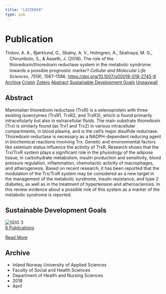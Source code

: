 ```yaml
---
title: "LX2IK858"
type: pub
---
```

<h1>Publication</h1>
<article id="csl-bib-container-LX2IK858" class="csl-bib-container">
  <div class="csl-bib-body" style="line-height: 1.35; padding-left: 1em; text-indent:-1em;">
  <div class="csl-entry">Tinkov, A. A., Bj&#xF8;rklund, G., Skalny, A. V., Holmgren, A., Skalnaya, M. G., Chirumbolo, S., &amp; Aaseth, J. (2018). The role of the thioredoxin/thioredoxin reductase system in the metabolic syndrome: towards a possible prognostic marker? <i>Cellular and Molecular Life Sciences</i>, <i>75</i>(9), 1567&#x2013;1586. <a href="https://doi.org/10.1007/s00018-018-2745-8">https://doi.org/10.1007/s00018-018-2745-8</a></div>
</div>
  <div class="csl-bib-buttons">
    <a href="#taxonomy-article-LX2IK858" class="csl-bib-button">Archive</a>
    <a href="https://app.cristin.no/results/show.jsf?id=1581022" alt="Cristin URL" class="csl-bib-button">Cristin</a>
    <a href="http://zotero.org/groups/5402882/items/LX2IK858" alt="Zotero URL" class="csl-bib-button">Zotero</a>
    <a href="#abstract-article-LX2IK858" class="csl-bib-button">Abstract</a>
    <a href="#sdg-article-LX2IK858" class="csl-bib-button">Sustainable Development Goals</a>
    <a href="https://doi.org/10.1007/s00018-018-2745-8" class="csl-bib-button">Unpaywall</a>
  </div>
  <div id="csl-bib-meta-container-LX2IK858"></div>
</article>
<div id="csl-bib-meta-LX2IK858" class="csl-bib-meta">
  <article id="abstract-article-LX2IK858" class="abstract-article">
    <h1>Abstract</h1>
    Mammalian thioredoxin reductase (TrxR) is a selenoprotein with three existing isoenzymes (TrxR1, TrxR2, and TrxR3), which is found primarily intracellularly but also in extracellular fluids. The main substrate thioredoxin (Trx) is similarly found (as Trx1 and Trx2) in various intracellular compartments, in blood plasma, and is the cell’s major disulfide reductase. Thioredoxin reductase is necessary as a NADPH-dependent reducing agent in biochemical reactions involving Trx. Genetic and environmental factors like selenium status influence the activity of TrxR. Research shows that the Trx/TrxR system plays a significant role in the physiology of the adipose tissue, in carbohydrate metabolism, insulin production and sensitivity, blood pressure regulation, inflammation, chemotactic activity of macrophages, and atherogenesis. Based on recent research, it has been reported that the modulation of the Trx/TrxR system may be considered as a new target in the management of the metabolic syndrome, insulin resistance, and type 2 diabetes, as well as in the treatment of hypertension and atherosclerosis. In this review evidence about a possible role of this system as a marker of the metabolic syndrome is reported.
  </article>
  <article id="sdg-article-LX2IK858" class="sdg-article">
    <h1>Sustainable Development Goals</h1>
    <div class="sdg-container"><div id="sdg3" class="sdg"> <img src="{{< params subfolder >}}images/sdg/sdg03_en.png" class="image" alt="SDG 3"> <div class="sdg-overlay"> <a href="{{< params subfolder >}}en/archive/?sdg=3#archive" class="sdg-publication-count"><span>6</span> Publications</a> <p><a href="https://sdgs.un.org/goals/goal3" class="sdg-read-more">Read More</a></p> </div> </div></div>
  </article>
  <article id="taxonomy-article-LX2IK858" class="taxonomy-article">
    <h1>Archive</h1>
    <ul>
      <li>Inland Norway University of Applied Sciences</li>
      <li>Faculty of Social and Health Sciences</li>
      <li>Department of Health and Nursing Sciences</li>
      <li>2018</li>
      <li>April</li>
    </ul>
  </article>
</div>
